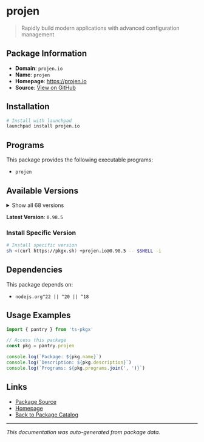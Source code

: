 # projen

> Rapidly build modern applications with advanced configuration management

## Package Information

- **Domain**: `projen.io`
- **Name**: `projen`
- **Homepage**: https://projen.io
- **Source**: [View on GitHub](https://github.com/pkgxdev/pantry/tree/main/projects/projen.io/package.yml)

## Installation

```bash
# Install with launchpad
launchpad install projen.io
```

## Programs

This package provides the following executable programs:

- `projen`

## Available Versions

<details>
<summary>Show all 68 versions</summary>

- `0.98.5`, `0.98.4`, `0.98.3`, `0.98.2`, `0.98.1`
- `0.98.0`, `0.97.2`, `0.97.1`, `0.97.0`, `0.96.5`
- `0.96.4`, `0.96.3`, `0.96.2`, `0.96.1`, `0.96.0`
- `0.95.6`, `0.95.5`, `0.95.4`, `0.95.3`, `0.95.2`
- `0.95.1`, `0.95.0`, `0.94.2`, `0.94.1`, `0.94.0`
- `0.93.3`, `0.93.2`, `0.93.1`, `0.93.0`, `0.92.12`
- `0.92.11`, `0.92.10`, `0.92.9`, `0.92.8`, `0.92.7`
- `0.92.6`, `0.92.5`, `0.92.4`, `0.92.3`, `0.92.2`
- `0.92.1`, `0.92.0`, `0.91.31`, `0.91.30`, `0.91.29`
- `0.91.28`, `0.91.27`, `0.91.26`, `0.91.25`, `0.91.24`
- `0.91.23`, `0.91.22`, `0.91.21`, `0.91.20`, `0.91.19`
- `0.91.18`, `0.91.17`, `0.91.16`, `0.91.15`, `0.91.14`
- `0.91.13`, `0.91.12`, `0.91.11`, `0.91.10`, `0.91.9`
- `0.91.8`, `0.91.7`, `0.91.6`

</details>

**Latest Version**: `0.98.5`

### Install Specific Version

```bash
# Install specific version
sh <(curl https://pkgx.sh) +projen.io@0.98.5 -- $SHELL -i
```

## Dependencies

This package depends on:

- `nodejs.org^22 || ^20 || ^18`

## Usage Examples

```typescript
import { pantry } from 'ts-pkgx'

// Access this package
const pkg = pantry.projen

console.log(`Package: ${pkg.name}`)
console.log(`Description: ${pkg.description}`)
console.log(`Programs: ${pkg.programs.join(', ')}`)
```

## Links

- [Package Source](https://github.com/pkgxdev/pantry/tree/main/projects/projen.io/package.yml)
- [Homepage](https://projen.io)
- [Back to Package Catalog](../../package-catalog.md)

---

*This documentation was auto-generated from package data.*
